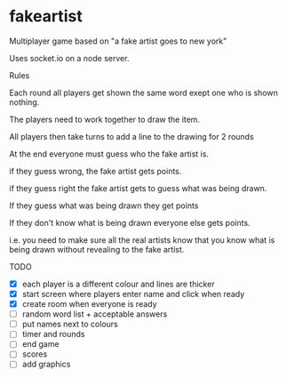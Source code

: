 # fakeartist

Multiplayer game based on "a fake artist goes to new york"

Uses socket.io on a node server.

Rules

Each round all players get shown the same word exept one who is shown nothing.

The players need to work together to draw the item.

All players then take turns to add a line to the drawing for 2 rounds

At the end everyone must guess who the fake artist is. 

if they guess wrong, the fake artist gets points.

if they guess right the fake artist gets to guess what was being drawn. 

If they guess what was being drawn they get points

If they don't know what is being drawn everyone else gets points.

i.e. you need to make sure all the real artists know that you know what is being drawn without revealing to the fake artist.

TODO

- [x] each player is a different colour and lines are thicker
- [x] start screen where players enter name and click when ready
- [x] create room when everyone is ready
- [ ] random word list + acceptable answers
- [ ] put names next to colours
- [ ] timer and rounds
- [ ] end game
- [ ] scores
- [ ] add graphics
